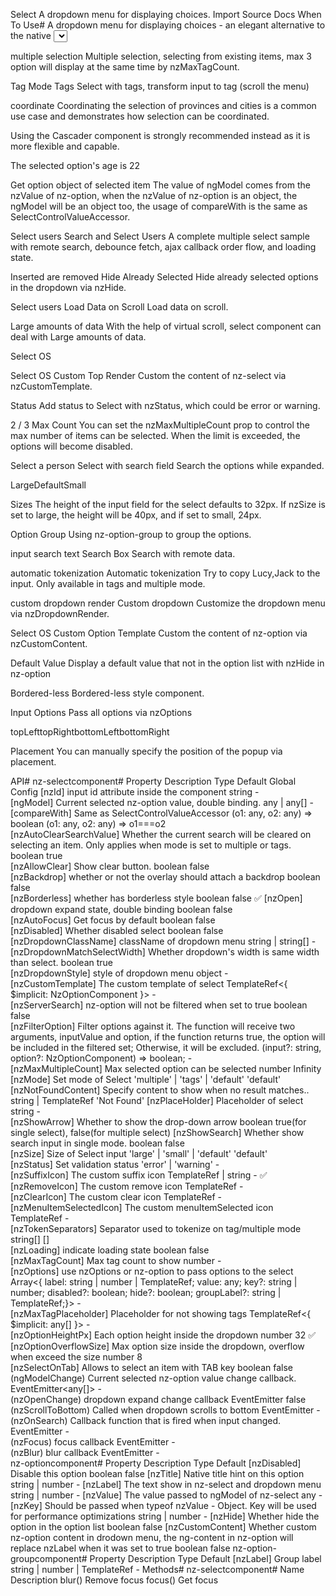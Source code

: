 Select
A dropdown menu for displaying choices.
Import
Source
Docs
When To Use#
A dropdown menu for displaying choices - an elegant alternative to the native <select> element.
Utilizing Radio is recommended when there are fewer total options (less than 5).
You probably need AutoComplete if you're looking for an input box that can be typed or selected.
Examples
Basic Usage
Basic Usage.

multiple selection
Multiple selection, selecting from existing items, max 3 option will display at the same time by nzMaxTagCount.

Tag Mode
Tags
Select with tags, transform input to tag (scroll the menu)

coordinate
Coordinating the selection of provinces and cities is a common use case and demonstrates how selection can be coordinated.

Using the Cascader component is strongly recommended instead as it is more flexible and capable.

The selected option's age is 22


Get option object of selected item
The value of ngModel comes from the nzValue of nz-option, when the nzValue of nz-option is an object, the ngModel will be an object too, the usage of compareWith is the same as SelectControlValueAccessor.

Select users
Search and Select Users
A complete multiple select sample with remote search, debounce fetch, ajax callback order flow, and loading state.

Inserted are removed
Hide Already Selected
Hide already selected options in the dropdown via nzHide.

Select users 
Load Data on Scroll
Load data on scroll.

Large amounts of data
With the help of virtual scroll, select component can deal with Large amounts of data.

Select OS 


Select OS
Custom Top Render
Custom the content of nz-select via nzCustomTemplate.



Status
Add status to Select with nzStatus, which could be error or warning.

2 / 3
Max Count
You can set the nzMaxMultipleCount prop to control the max number of items can be selected. When the limit is exceeded, the options will become disabled.

Select a person 
Select with search field
Search the options while expanded.

LargeDefaultSmall







Sizes
The height of the input field for the select defaults to 32px. If nzSize is set to large, the height will be 40px, and if set to small, 24px.

Option Group
Using nz-option-group to group the options.

input search text 
Search Box
Search with remote data.

automatic tokenization
Automatic tokenization
Try to copy Lucy,Jack to the input. Only available in tags and multiple mode.

custom dropdown render 
Custom dropdown
Customize the dropdown menu via nzDropdownRender.

Select OS 
Custom Option Template
Custom the content of nz-option via nzCustomContent.



Default Value
Display a default value that not in the option list with nzHide in nz-option

Bordered-less
Bordered-less style component.

Input Options
Pass all options via nzOptions

topLefttopRightbottomLeftbottomRight

Placement
You can manually specify the position of the popup via placement.

API#
<nz-select>
  <nz-option nzValue="lucy" nzLabel="Lucy"></nz-option>
</nz-select>
nz-selectcomponent#
Property	Description	Type	Default	Global Config
[nzId]	input id attribute inside the component	string	-	
[ngModel]	Current selected nz-option value, double binding.	any | any[]	-	
[compareWith]	Same as SelectControlValueAccessor	(o1: any, o2: any) => boolean	(o1: any, o2: any) => o1===o2	
[nzAutoClearSearchValue]	Whether the current search will be cleared on selecting an item. Only applies when mode is set to multiple or tags.	boolean	true	
[nzAllowClear]	Show clear button.	boolean	false	
[nzBackdrop]	whether or not the overlay should attach a backdrop	boolean	false	
[nzBorderless]	whether has borderless style	boolean	false	✅
[nzOpen]	dropdown expand state, double binding	boolean	false	
[nzAutoFocus]	Get focus by default	boolean	false	
[nzDisabled]	Whether disabled select	boolean	false	
[nzDropdownClassName]	className of dropdown menu	string | string[]	-	
[nzDropdownMatchSelectWidth]	Whether dropdown's width is same width than select.	boolean	true	
[nzDropdownStyle]	style of dropdown menu	object	-	
[nzCustomTemplate]	The custom template of select	TemplateRef<{ $implicit: NzOptionComponent }>	-	
[nzServerSearch]	nz-option will not be filtered when set to true	boolean	false	
[nzFilterOption]	Filter options against it. The function will receive two arguments, inputValue and option, if the function returns true, the option will be included in the filtered set; Otherwise, it will be excluded.	(input?: string, option?: NzOptionComponent) => boolean;	-	
[nzMaxMultipleCount]	Max selected option can be selected	number	Infinity	
[nzMode]	Set mode of Select	'multiple' | 'tags' | 'default'	'default'	
[nzNotFoundContent]	Specify content to show when no result matches..	string | TemplateRef<void>	'Not Found'	
[nzPlaceHolder]	Placeholder of select	string	-	
[nzShowArrow]	Whether to show the drop-down arrow	boolean	true(for single select), false(for multiple select)	
[nzShowSearch]	Whether show search input in single mode.	boolean	false	
[nzSize]	Size of Select input	'large' | 'small' | 'default'	'default'	
[nzStatus]	Set validation status	'error' | 'warning'	-	
[nzSuffixIcon]	The custom suffix icon	TemplateRef<any> | string	-	✅
[nzRemoveIcon]	The custom remove icon	TemplateRef<any>	-	
[nzClearIcon]	The custom clear icon	TemplateRef<any>	-	
[nzMenuItemSelectedIcon]	The custom menuItemSelected icon	TemplateRef<any>	-	
[nzTokenSeparators]	Separator used to tokenize on tag/multiple mode	string[]	[]	
[nzLoading]	indicate loading state	boolean	false	
[nzMaxTagCount]	Max tag count to show	number	-	
[nzOptions]	use nzOptions or nz-option to pass options to the select	Array<{ label: string | number | TemplateRef<any>; value: any; key?: string | number; disabled?: boolean; hide?: boolean; groupLabel?: string | TemplateRef<any>;}>	-	
[nzMaxTagPlaceholder]	Placeholder for not showing tags	TemplateRef<{ $implicit: any[] }>	-	
[nzOptionHeightPx]	Each option height inside the dropdown	number	32	✅
[nzOptionOverflowSize]	Max option size inside the dropdown, overflow when exceed the size	number	8	
[nzSelectOnTab]	Allows to select an item with TAB key	boolean	false	
(ngModelChange)	Current selected nz-option value change callback.	EventEmitter<any[]>	-	
(nzOpenChange)	dropdown expand change callback	EventEmitter<boolean>	false	
(nzScrollToBottom)	Called when dropdown scrolls to bottom	EventEmitter<any>	-	
(nzOnSearch)	Callback function that is fired when input changed.	EventEmitter<string>	-	
(nzFocus)	focus callback	EventEmitter<any>	-	
(nzBlur)	blur callback	EventEmitter<any>	-	
nz-optioncomponent#
Property	Description	Type	Default
[nzDisabled]	Disable this option	boolean	false
[nzTitle]	Native title hint on this option	string | number	-
[nzLabel]	The text show in nz-select and dropdown menu	string | number	-
[nzValue]	The value passed to ngModel of nz-select	any	-
[nzKey]	Should be passed when typeof nzValue - Object. Key will be used for performance optimizations	string | number	-
[nzHide]	Whether hide the option in the option list	boolean	false
[nzCustomContent]	Whether custom nz-option content in drodown menu, the ng-content in nz-option will replace nzLabel when it was set to true	boolean	false
nz-option-groupcomponent#
Property	Description	Type	Default
[nzLabel]	Group label	string | number | TemplateRef<void>	-
Methods#
nz-selectcomponent#
Name	Description
blur()	Remove focus
focus()	Get focus